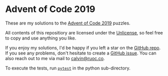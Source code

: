 # Advent of Code 2019

These are my solutions to the [Advent of Code 2019](https://adventofcode.com/2019/) puzzles.

All contents of this repositiory are licensed under the [Unlicense](https://unlicense.org/), so feel free to copy and use anything you like.

If you enjoy my solutions, I'd be happy if you left a star on the [GitHub repo](https://github.com/Raumzeitkeks/aoc2019/).
If you see any problems, don't hesitate to create a [GitHub issue](https://github.com/Raumzeitkeks/aoc2019/issues).
You can also reach out to me via mail to [calvin@ruoc.co](mailto:calvin@ruoc.co).

To execute the tests, run [`pytest`](https://pytest.org/) in the python sub-directory.
